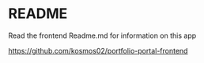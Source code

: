 # README

Read the frontend Readme.md for information on this app

https://github.com/kosmos02/portfolio-portal-frontend
